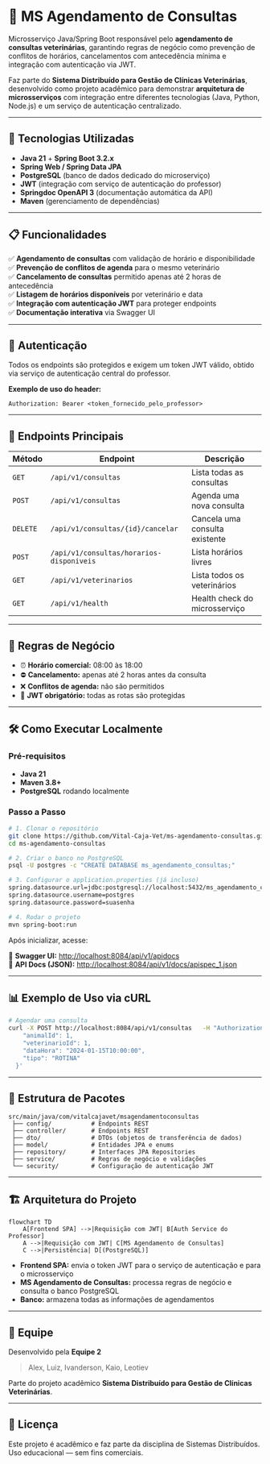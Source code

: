 # 🏥 MS Agendamento de Consultas

Microsserviço Java/Spring Boot responsável pelo **agendamento de consultas veterinárias**, garantindo regras de negócio como prevenção de conflitos de horários, cancelamentos com antecedência mínima e integração com autenticação via JWT.

Faz parte do **Sistema Distribuído para Gestão de Clínicas Veterinárias**, desenvolvido como projeto acadêmico para demonstrar **arquitetura de microsserviços** com integração entre diferentes tecnologias (Java, Python, Node.js) e um serviço de autenticação centralizado.

---

## 🚀 Tecnologias Utilizadas

- **Java 21** + **Spring Boot 3.2.x**
- **Spring Web / Spring Data JPA**
- **PostgreSQL** (banco de dados dedicado do microserviço)
- **JWT** (integração com serviço de autenticação do professor)
- **Springdoc OpenAPI 3** (documentação automática da API)
- **Maven** (gerenciamento de dependências)

---

## 📋 Funcionalidades

✅ **Agendamento de consultas** com validação de horário e disponibilidade  
✅ **Prevenção de conflitos de agenda** para o mesmo veterinário  
✅ **Cancelamento de consultas** permitido apenas até 2 horas de antecedência  
✅ **Listagem de horários disponíveis** por veterinário e data  
✅ **Integração com autenticação JWT** para proteger endpoints  
✅ **Documentação interativa** via Swagger UI  

---

## 🔐 Autenticação

Todos os endpoints são protegidos e exigem um token JWT válido, obtido via serviço de autenticação central do professor.

**Exemplo de uso do header:**
```http
Authorization: Bearer <token_fornecido_pelo_professor>
```

---

## 📡 Endpoints Principais

| Método | Endpoint                                   | Descrição                        |
|-------|-------------------------------------------|--------------------------------|
| `GET` | `/api/v1/consultas`                       | Lista todas as consultas       |
| `POST`| `/api/v1/consultas`                       | Agenda uma nova consulta       |
| `DELETE`| `/api/v1/consultas/{id}/cancelar`       | Cancela uma consulta existente |
| `POST`| `/api/v1/consultas/horarios-disponiveis`  | Lista horários livres          |
| `GET` | `/api/v1/veterinarios`                    | Lista todos os veterinários    |
| `GET` | `/api/v1/health`                          | Health check do microsserviço  |

---

## 🎯 Regras de Negócio

- ⏰ **Horário comercial:** 08:00 às 18:00  
- ⛔ **Cancelamento:** apenas até 2 horas antes da consulta  
- ❌ **Conflitos de agenda:** não são permitidos  
- 🔑 **JWT obrigatório:** todas as rotas são protegidas

---

## 🛠️ Como Executar Localmente

### Pré-requisitos

- **Java 21**
- **Maven 3.8+**
- **PostgreSQL** rodando localmente

### Passo a Passo

```bash
# 1. Clonar o repositório
git clone https://github.com/Vital-Caja-Vet/ms-agendamento-consultas.git
cd ms-agendamento-consultas

# 2. Criar o banco no PostgreSQL
psql -U postgres -c "CREATE DATABASE ms_agendamento_consultas;"

# 3. Configurar o application.properties (já incluso)
spring.datasource.url=jdbc:postgresql://localhost:5432/ms_agendamento_consultas
spring.datasource.username=postgres
spring.datasource.password=suasenha

# 4. Rodar o projeto
mvn spring-boot:run
```

Após inicializar, acesse:

📄 **Swagger UI:** [http://localhost:8084/api/v1/apidocs](http://localhost:8084/api/v1/apidocs)  
📄 **API Docs (JSON):** [http://localhost:8084/api/v1/docs/apispec_1.json](http://localhost:8084/api/v1/docs/apispec_1.json)

---

## 📊 Exemplo de Uso via cURL

```bash
# Agendar uma consulta
curl -X POST http://localhost:8084/api/v1/consultas   -H "Authorization: Bearer token_jwt"   -H "Content-Type: application/json"   -d '{
    "animalId": 1,
    "veterinarioId": 1,
    "dataHora": "2024-01-15T10:00:00",
    "tipo": "ROTINA"
  }'
```

---

## 📂 Estrutura de Pacotes

```
src/main/java/com/vitalcajavet/msagendamentoconsultas
 ├── config/           # Endpoints REST
 ├── controller/       # Endpoints REST
 ├── dto/              # DTOs (objetos de transferência de dados)
 ├── model/            # Entidades JPA e enums
 ├── repository/       # Interfaces JPA Repositories
 ├── service/          # Regras de negócio e validações
 └── security/         # Configuração de autenticação JWT
```

---

## 🏗️ Arquitetura do Projeto

```mermaid
flowchart TD
    A[Frontend SPA] -->|Requisição com JWT| B[Auth Service do Professor]
    A -->|Requisição com JWT| C[MS Agendamento de Consultas]
    C -->|Persistência| D[(PostgreSQL)]
```

- **Frontend SPA:** envia o token JWT para o serviço de autenticação e para o microsserviço  
- **MS Agendamento de Consultas:** processa regras de negócio e consulta o banco PostgreSQL  
- **Banco:** armazena todas as informações de agendamentos

---

## 👥 Equipe

Desenvolvido pela **Equipe 2**  
> Alex, Luiz, Ivanderson, Kaio, Leotiev  

Parte do projeto acadêmico **Sistema Distribuído para Gestão de Clínicas Veterinárias**.

---

## 📄 Licença

Este projeto é acadêmico e faz parte da disciplina de Sistemas Distribuídos.  
Uso educacional — sem fins comerciais.
